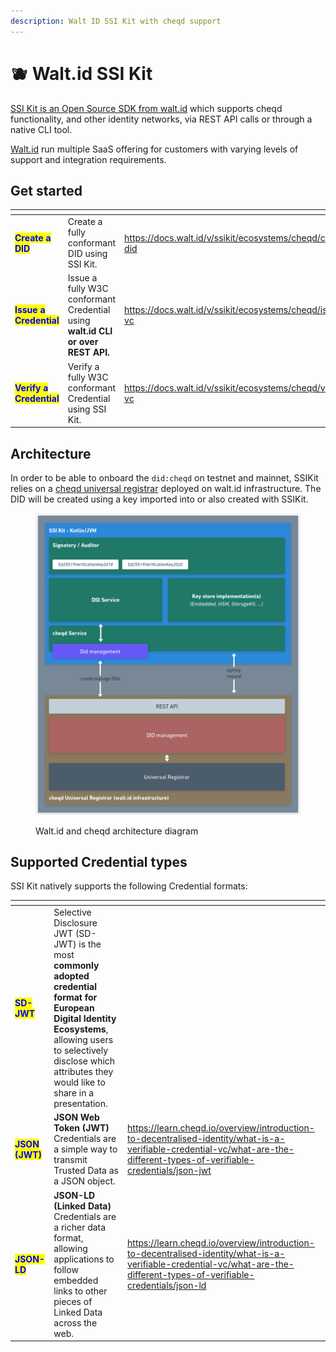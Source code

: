 ```yaml
---
description: Walt ID SSI Kit with cheqd support
---
```


# 🫐 Walt.id SSI Kit

[SSI Kit is an Open Source SDK from walt.id](https://walt.id/ssi-kit) which supports cheqd functionality, and other identity networks, via REST API calls or through a native CLI tool. &#x20;

[Walt.id](https://walt.id/) run multiple SaaS offering for customers with varying levels of support and integration requirements.

## Get started

<table data-view="cards"><thead><tr><th></th><th></th><th data-hidden data-card-target data-type="content-ref"></th></tr></thead><tbody><tr><td><mark style="color:blue;"><strong>Create a DID</strong></mark></td><td>Create a fully conformant DID using SSI Kit.</td><td><a href="https://docs.walt.id/v/ssikit/ecosystems/cheqd/create-did">https://docs.walt.id/v/ssikit/ecosystems/cheqd/create-did</a></td></tr><tr><td><mark style="color:blue;"><strong>Issue a Credential</strong></mark></td><td>Issue a fully W3C conformant Credential using <strong>walt.id CLI or over REST API.</strong></td><td><a href="https://docs.walt.id/v/ssikit/ecosystems/cheqd/issue-vc">https://docs.walt.id/v/ssikit/ecosystems/cheqd/issue-vc</a></td></tr><tr><td><mark style="color:blue;"><strong>Verify a Credential</strong></mark></td><td>Verify a fully W3C conformant Credential using SSI Kit.</td><td><a href="https://docs.walt.id/v/ssikit/ecosystems/cheqd/verify-vc">https://docs.walt.id/v/ssikit/ecosystems/cheqd/verify-vc</a></td></tr></tbody></table>

## Architecture

In order to be able to onboard the `did:cheqd` on testnet and mainnet, SSIKit relies on a [cheqd universal registrar](https://github.com/cheqd/did-registrar) deployed on walt.id infrastructure. The DID will be created using a key imported into or also created with SSIKit.

<figure><img src="../.gitbook/assets/walt id architecture.png" alt=""><figcaption><p>Walt.id and cheqd architecture diagram</p></figcaption></figure>

## Supported Credential types

SSI Kit natively supports the following Credential formats:

<table data-card-size="large" data-view="cards"><thead><tr><th></th><th></th><th data-hidden data-card-target data-type="content-ref"></th></tr></thead><tbody><tr><td><mark style="color:blue;"><strong>SD-JWT</strong></mark></td><td>Selective Disclosure JWT (SD-JWT) is the most <strong>commonly adopted credential format for European Digital Identity Ecosystems</strong>, allowing users to selectively disclose which attributes they would like to share in a presentation.</td><td></td></tr><tr><td><mark style="color:blue;"><strong>JSON (JWT)</strong></mark></td><td><strong>JSON Web Token (JWT)</strong> Credentials are a simple way to transmit Trusted Data as a JSON object.</td><td><a href="https://learn.cheqd.io/overview/introduction-to-decentralised-identity/what-is-a-verifiable-credential-vc/what-are-the-different-types-of-verifiable-credentials/json-jwt">https://learn.cheqd.io/overview/introduction-to-decentralised-identity/what-is-a-verifiable-credential-vc/what-are-the-different-types-of-verifiable-credentials/json-jwt</a></td></tr><tr><td><mark style="color:blue;"><strong>JSON-LD</strong></mark></td><td><strong>JSON-LD (Linked Data)</strong> Credentials are a richer data format, allowing applications to follow embedded links to other pieces of Linked Data across the web.</td><td><a href="https://learn.cheqd.io/overview/introduction-to-decentralised-identity/what-is-a-verifiable-credential-vc/what-are-the-different-types-of-verifiable-credentials/json-ld">https://learn.cheqd.io/overview/introduction-to-decentralised-identity/what-is-a-verifiable-credential-vc/what-are-the-different-types-of-verifiable-credentials/json-ld</a></td></tr></tbody></table>
